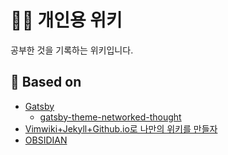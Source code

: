 # 🧑‍🎓 개인용 위키 
공부한 것을 기록하는 위키입니다.  

## 🌱 Based on
- [Gatsby](https://www.gatsbyjs.com/)
  - [gatsby-theme-networked-thought](https://github.com/ekampf/gatsby-theme-networked-thought)
- [Vimwiki+Jekyll+Github.io로 나만의 위키를 만들자](https://johngrib.github.io/wiki/my-wiki/)
- [OBSIDIAN](https://obsidian.md/)